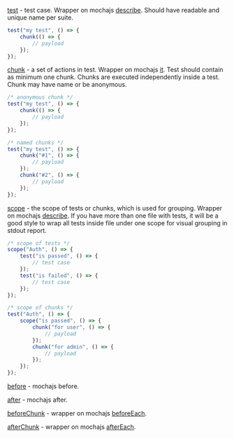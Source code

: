 [test](global.html#test) - test case. Wrapper on mochajs [describe](https://mochajs.org/#getting-started). Should have readable and unique name per suite.

```javascript
test("my test", () => {
    chunk(() => {
        // payload
    });
});
```

[chunk](global.html#chunk) - a set of actions in test. Wrapper on mochajs [it](https://mochajs.org/#getting-started). Test should contain as minimum one chunk. Chunks are executed independently inside a test. Chunk may have name or be anonymous.

```javascript
/* anonymous chunk */
test("my test", () => {
    chunk(() => {
        // payload
    });
});

/* named chunks */
test("my test", () => {
    chunk("#1", () => {
        // payload
    });
    chunk("#2", () => {
        // payload
    });
});
```

[scope](global.html#scope) - the scope of tests or chunks, which is used for grouping. Wrapper on mochajs [describe](https://mochajs.org/#getting-started). If you have more than one file with tests, it will be a good style to wrap all tests inside file under one scope for visual grouping in stdout report.

```javascript
/* scope of tests */
scope("Auth", () => {
    test("is passed", () => {
        // test case
    });
    test("is failed", () => {
        // test case
    });
});

/* scope of chunks */
test("Auth", () => {
    scope("is passed", () => {
        chunk("for user", () => {
            // payload
        });
        chunk("for admin", () => {
            // payload
        });
    });
});
```

[before](https://mochajs.org/#hooks) - mochajs before.

[after](https://mochajs.org/#hooks) - mochajs after.

[beforeChunk](global.html#beforeChunk) - wrapper on mochajs [beforeEach](https://mochajs.org/#hooks).

[afterChunk](global.html#afterChunk) - wrapper on mochajs [afterEach](https://mochajs.org/#hooks).
